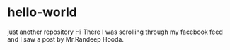 # hello-world
just another repository
Hi There
I was scrolling through my facebook feed and I saw a post by Mr.Randeep Hooda.
